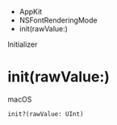 

- AppKit
- NSFontRenderingMode
-  init(rawValue:) 

Initializer

# init(rawValue:)

macOS

``` source
init?(rawValue: UInt)
```

